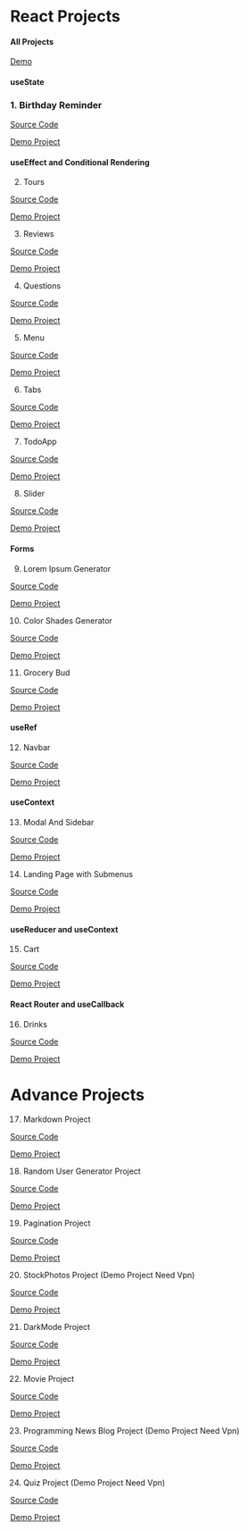 # React Projects

#### All Projects

[Demo](https://animated-youtiao-a574ec.netlify.app)

#### useState

### 1. Birthday Reminder

[Source Code](https://github.com/farhadggu/React-Projects/tree/main/01-Birthday%20Reminder%20Project)

[Demo Project](https://dashing-frangipane-dd4a87.netlify.app)

#### useEffect and Conditional Rendering

2. Tours

[Source Code](https://github.com/farhadggu/React-Projects/tree/main/02-TourProject)

[Demo Project](https://beamish-rolypoly-026e1a.netlify.app)

3. Reviews

[Source Code](https://github.com/farhadggu/React-Projects/tree/main/03-ReviewProject)

[Demo Project](https://vermillion-sorbet-466378.netlify.app/)

4. Questions

[Source Code](https://github.com/farhadggu/React-Projects/tree/main/04-Accordion%20Project)

[Demo Project](https://exquisite-crisp-276d59.netlify.app)

5. Menu

[Source Code](https://github.com/farhadggu/React-Projects/tree/main/05-MenuProject)

[Demo Project](https://verdant-fudge-76b146.netlify.app)

6. Tabs

[Source Code](https://github.com/farhadggu/React-Projects/tree/main/06-TabsProject)

[Demo Project](https://splendorous-pika-d45438.netlify.app)

7. TodoApp

[Source Code](https://github.com/farhadggu/React-Projects/tree/main/07-Todo%20App%20Project)

[Demo Project](https://lighthearted-queijadas-4872ca.netlify.app)

8. Slider

[Source Code](https://github.com/farhadggu/React-Projects/tree/main/08-SliderProject)

[Demo Project](https://enchanting-maamoul-f16b83.netlify.app)

#### Forms

9. Lorem Ipsum Generator

[Source Code](https://github.com/farhadggu/React-Projects/tree/main/09-Lorem%20Generator%20Project)

[Demo Project](https://lambent-melba-9e3c7a.netlify.app)

10. Color Shades Generator

[Source Code](https://github.com/farhadggu/React-Projects/tree/main/10-Color%20Generator%20Project)

[Demo Project](https://melodic-paletas-92caa2.netlify.app)

11. Grocery Bud

[Source Code](https://github.com/farhadggu/React-Projects/tree/main/11-Groccery%20Bud%20Project)

[Demo Project](https://capable-cobbler-03fbe8.netlify.app)

#### useRef

12. Navbar

[Source Code](https://github.com/farhadggu/React-Projects/tree/main/12-Navbar%20Project)

[Demo Project](https://astounding-pie-f2d446.netlify.app)

#### useContext

13. Modal And Sidebar

[Source Code](https://github.com/farhadggu/React-Projects/tree/main/13-Sidebar%20%26%20Modal%20Project)

[Demo Project](https://tubular-profiterole-2947c8.netlify.app)

14. Landing Page with Submenus

[Source Code](https://github.com/farhadggu/React-Projects/tree/main/14-Landing%20Page%20Project)

[Demo Project](https://relaxed-pastelito-af02d6.netlify.app)

#### useReducer and useContext

15. Cart

[Source Code](https://github.com/farhadggu/React-Projects/tree/main/16-Cart%20Project)

[Demo Project](https://silly-dieffenbachia-35935f.netlify.app)

#### React Router and useCallback

16. Drinks

[Source Code](https://github.com/farhadggu/React-Projects/tree/main/17-API%20Drinks%20Project)

[Demo Project](https://eloquent-zabaione-5cfaa4.netlify.app)

# Advance Projects

17. Markdown Project

[Source Code](https://github.com/farhadggu/React-Projects/tree/main/17-Markdown%20Project)

[Demo Project](https://earnest-choux-30a46d.netlify.app/)

18. Random User Generator Project

[Source Code](https://github.com/farhadggu/React-Projects/tree/main/18-Random%20User%20Project)

[Demo Project](https://candid-mandazi-7a24dc.netlify.app)

19. Pagination Project

[Source Code](https://github.com/farhadggu/React-Projects/tree/main/19-Pagination%20Project)

[Demo Project](https://merry-boba-3cc39c.netlify.app)

20. StockPhotos Project (Demo Project Need Vpn)

[Source Code](https://github.com/farhadggu/React-Projects/tree/main/20-StockPhotos%20Project)

[Demo Project](https://helpful-duckanoo-d4c294.netlify.app/)

21. DarkMode Project

[Source Code](https://github.com/farhadggu/React-Projects/tree/main/21-DarkMode%20Project)

[Demo Project](https://vocal-liger-5d468d.netlify.app)

22. Movie Project

[Source Code](https://github.com/farhadggu/React-Projects/tree/main/22-MovieDB%20Project)

[Demo Project](https://aesthetic-flan-02164e.netlify.app)

23. Programming News Blog Project (Demo Project Need Vpn)

[Source Code](https://github.com/farhadggu/React-Projects/tree/main/23-HackerNews%20Project)

[Demo Project](https://earnest-torte-b52d23.netlify.app/)


24. Quiz Project (Demo Project Need Vpn)

[Source Code](https://github.com/farhadggu/React-Projects/tree/main/24-Quiz%20Project)

[Demo Project](https://tangerine-trifle-f5d5dd.netlify.app)

